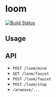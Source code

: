 # loom
[![Build Status](https://travis-ci.org/rootmos/loom.svg?branch=master)](https://travis-ci.org/rootmos/loom)

## Usage

## API
* `POST /loom/mine`
* `GET /loom/faucet`
* `POST /loom/faucet`
* `POST /loom/stop`
* `/arweave/...`
